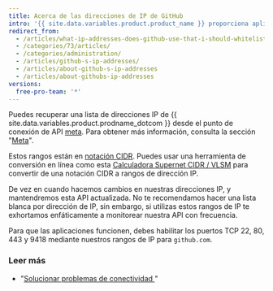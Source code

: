 ```yaml
---
title: Acerca de las direcciones de IP de GitHub
intro: '{{ site.data.variables.product.product_name }} proporciona aplicaciones desde varios rangos de dirección IP, que están disponibles usando la API.'
redirect_from:
  - /articles/what-ip-addresses-does-github-use-that-i-should-whitelist/
  - /categories/73/articles/
  - /categories/administration/
  - /articles/github-s-ip-addresses/
  - /articles/about-github-s-ip-addresses
  - /articles/about-githubs-ip-addresses
versions:
  free-pro-team: '*'
---
```


Puedes recuperar una lista de direcciones IP de {{ site.data.variables.product.prodname_dotcom }} desde el punto de conexión de API [meta](https://api.github.com/meta). Para obtener más información, consulta la sección "[Meta](/v3/meta/)".

Estos rangos están en [notación CIDR](https://en.wikipedia.org/wiki/Classless_Inter-Domain_Routing#CIDR_notation). Puedes usar una herramienta de conversión en línea como esta  [Calculadora Supernet CIDR / VLSM](http://www.subnet-calculator.com/cidr.php) para convertir de una notación CIDR a rangos de dirección IP.

De vez en cuando hacemos cambios en nuestras direcciones IP, y mantendremos esta API actualizada. No te recomendamos hacer una lista blanca por dirección de IP, sin embargo, si utilizas estos rangos de IP te exhortamos enfáticamente a monitorear nuestra API con frecuencia.

Para que las aplicaciones funcionen, debes habilitar los puertos TCP 22, 80, 443 y 9418 mediante nuestros rangos de IP para `github.com`.

### Leer más

- "[Solucionar problemas de conectividad ](/articles/troubleshooting-connectivity-problems)"
